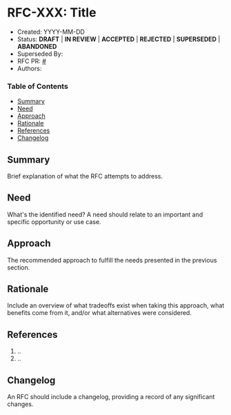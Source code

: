 # RFC-XXX: Title

- Created: YYYY-MM-DD
- Status: __DRAFT__ | __IN REVIEW__ | __ACCEPTED__ | __REJECTED__ | __SUPERSEDED__ | __ABANDONED__
- Superseded By:
- RFC PR: [#]()
- Authors:

### Table of Contents

- [Summary](#summary)
- [Need](#need)
- [Approach](#approach)
- [Rationale](#rationale)
- [References](#references)
- [Changelog](#changelog)

## Summary

Brief explanation of what the RFC attempts to address.

## Need

What's the identified need? A need should relate to an important and specific opportunity or use case.

## Approach

The recommended approach to fulfill the needs presented in the previous section.

## Rationale

Include an overview of what tradeoffs exist when taking this approach, what benefits come from it, and/or what alternatives were considered.

## References

1. ..
2. ..

## Changelog

An RFC should include a changelog, providing a record of any significant changes.
